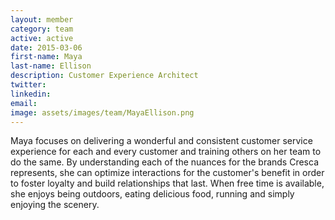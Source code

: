 ```yaml
---
layout: member
category: team
active: active
date: 2015-03-06
first-name: Maya
last-name: Ellison
description: Customer Experience Architect
twitter:
linkedin:
email:
image: assets/images/team/MayaEllison.png
---
```

Maya focuses on delivering a wonderful and consistent customer service experience for each and every customer and training others on her team to do the same. By understanding each of the nuances for the brands Cresca represents, she can optimize interactions for the customer's benefit in order to foster loyalty and build relationships that last. When free time is available, she enjoys being outdoors, eating delicious food, running and simply enjoying the scenery.

